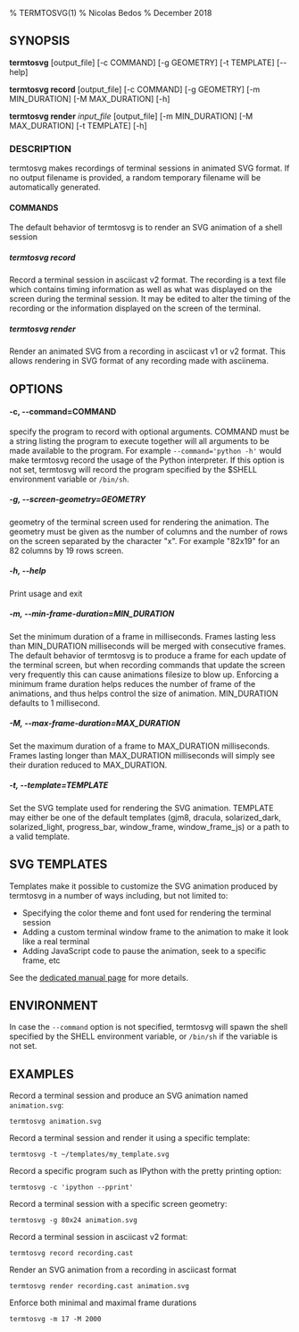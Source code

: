 % TERMTOSVG(1)
% Nicolas Bedos
% December 2018

## SYNOPSIS
**termtosvg** [output_file] [-c COMMAND] [-g GEOMETRY] [-t TEMPLATE] [--help]

**termtosvg record** [output_file] [-c COMMAND] [-g GEOMETRY] [-m MIN_DURATION] [-M MAX_DURATION] [-h]

**termtosvg render** *input_file* [output_file] [-m MIN_DURATION] [-M MAX_DURATION] [-t TEMPLATE] [-h]

### DESCRIPTION
termtosvg makes recordings of terminal sessions in animated SVG format. If no output
filename is provided, a random temporary filename will be automatically generated.

#### COMMANDS
The default behavior of termtosvg is to render an SVG animation of a shell session

##### termtosvg record
Record a terminal session in asciicast v2 format. The recording is a text file which
contains timing information as well as what was displayed on the screen during the
terminal session. It may be edited to alter the timing of the recording or the information
displayed on the screen of the terminal.

##### termtosvg render
Render an animated SVG from a recording in asciicast v1 or v2 format. This allows
rendering in SVG format of any recording made with asciinema.

## OPTIONS

#### -c, --command=COMMAND
specify the program to record with optional arguments. COMMAND must be a string listing the
program to execute together will all arguments to be made available to the program. For example
`--command='python -h'` would make termtosvg record the usage of the Python interpreter. If this
option is not set, termtosvg will record the program specified by the $SHELL environment variable
or `/bin/sh`.

##### -g, --screen-geometry=GEOMETRY
geometry of the terminal screen used for rendering the animation. The geometry must
be given as the number of columns and the number of rows on the screen separated by
the character "x". For example "82x19" for an 82 columns by 19 rows screen.

##### -h, --help
Print usage and exit

##### -m, --min-frame-duration=MIN_DURATION
Set the minimum duration of a frame in milliseconds. Frames lasting less than MIN_DURATION
milliseconds will be merged with consecutive frames. The default behavior of termtosvg is to
produce a frame for each update of the terminal screen, but when recording commands that update the
screen very frequently this can cause animations filesize to blow up. Enforcing a minimum frame
duration helps reduces the number of frame of the animations, and thus helps control the size of
animation. MIN_DURATION defaults to 1 millisecond.

##### -M, --max-frame-duration=MAX_DURATION
Set the maximum duration of a frame to MAX_DURATION milliseconds. Frames lasting longer than MAX_DURATION
milliseconds will simply see their duration reduced to MAX_DURATION.

##### -t, --template=TEMPLATE
Set the SVG template used for rendering the SVG animation. TEMPLATE may either be
one of the default templates (gjm8, dracula, solarized_dark, solarized_light,
 progress_bar, window_frame, window_frame_js) or a path to a valid template.



## SVG TEMPLATES
Templates make it possible to customize the SVG animation produced by termtosvg in a number
of ways including, but not limited to:

* Specifying the color theme and font used for rendering the terminal session
* Adding a custom terminal window frame to the animation to make it look like a real terminal
* Adding JavaScript code to pause the animation, seek to a specific frame, etc

See the [dedicated manual page](termtosvg-templates.md) for more details.

## ENVIRONMENT
In case the `--command` option is not specified, termtosvg will spawn the shell specified by
the SHELL environment variable, or `/bin/sh` if the variable is not set.

## EXAMPLES

Record a terminal session and produce an SVG animation named `animation.svg`:
```
termtosvg animation.svg
```

Record a terminal session and render it using a specific template:
```
termtosvg -t ~/templates/my_template.svg
```

Record a specific program such as IPython with the pretty printing option:
```
termtosvg -c 'ipython --pprint'
```

Record a terminal session with a specific screen geometry:
```
termtosvg -g 80x24 animation.svg
```

Record a terminal session in asciicast v2 format:
```
termtosvg record recording.cast
```

Render an SVG animation from a recording in asciicast format
```
termtosvg render recording.cast animation.svg
```

Enforce both minimal and maximal frame durations
```
termtosvg -m 17 -M 2000
```